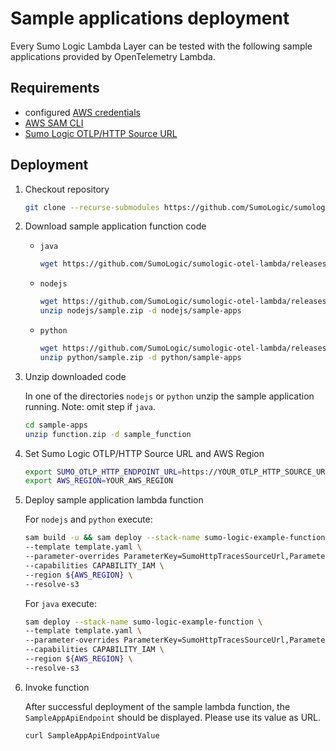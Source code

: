# Sample applications deployment

Every Sumo Logic Lambda Layer can be tested with the following sample applications provided by OpenTelemetry Lambda.

## Requirements

- configured [AWS credentials](https://docs.aws.amazon.com/cli/latest/userguide/cli-configure-files.html)
- [AWS SAM CLI](https://docs.aws.amazon.com/serverless-application-model/latest/developerguide/install-sam-cli.html)
- [Sumo Logic OTLP/HTTP Source URL](https://help.sumologic.com/docs/send-data/hosted-collectors/http-source/otlp/)

## Deployment

1. Checkout repository

    ```bash
    git clone --recurse-submodules https://github.com/SumoLogic/sumologic-otel-lambda.git
    ```

1. Download sample application function code

    - `java`

        ```bash
        wget https://github.com/SumoLogic/sumologic-otel-lambda/releases/download/java-v1.30.1/java-sample-app.jar -o java/sample-apps/java-sample-app.jar
        ```

    - `nodejs`

        ```bash
        wget https://github.com/SumoLogic/sumologic-otel-lambda/releases/download/nodejs-v1.12.0/nodejs-sample-app.zip -o nodejs/sample.zip
        unzip nodejs/sample.zip -d nodejs/sample-apps
        ```

    - `python`

        ```bash
        wget https://github.com/SumoLogic/sumologic-otel-lambda/releases/download/python-v1.17.0/python-sample-app.zip -o python/sample.zip
        unzip python/sample.zip -d python/sample-apps
        ```

1. Unzip downloaded code

    In one of the directories `nodejs` or `python` unzip the sample application running. Note: omit step if `java`.

    ```bash
    cd sample-apps
    unzip function.zip -d sample_function
    ```

1. Set Sumo Logic OTLP/HTTP Source URL and AWS Region

    ```bash
    export SUMO_OTLP_HTTP_ENDPOINT_URL=https://YOUR_OTLP_HTTP_SOURCE_URL
    export AWS_REGION=YOUR_AWS_REGION
    ```

1. Deploy sample application lambda function

    For `nodejs` and `python` execute:

    ```bash
    sam build -u && sam deploy --stack-name sumo-logic-example-function \
    --template template.yaml \
    --parameter-overrides ParameterKey=SumoHttpTracesSourceUrl,ParameterValue=${SUMO_HTTP_TRACES_SOURCE_URL} \
    --capabilities CAPABILITY_IAM \
    --region ${AWS_REGION} \
    --resolve-s3
    ```

    For `java` execute:

    ```bash
    sam deploy --stack-name sumo-logic-example-function \
    --template template.yaml \
    --parameter-overrides ParameterKey=SumoHttpTracesSourceUrl,ParameterValue=${SUMO_OTLP_HTTP_ENDPOINT_URL} \
    --capabilities CAPABILITY_IAM \
    --region ${AWS_REGION} \
    --resolve-s3
    ```

1. Invoke function

    After successful deployment of the sample lambda function, the `SampleAppApiEndpoint` should be displayed. Please use its value as URL.

    ```bash
    curl SampleAppApiEndpointValue
    ```
